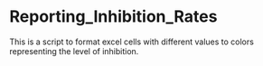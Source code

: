 # Reporting_Inhibition_Rates

This is a script to format excel cells with different values to colors representing the level of inhibition.
